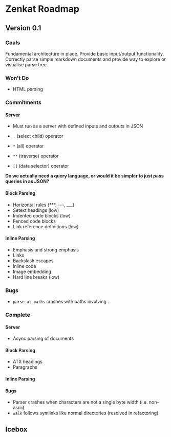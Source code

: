 # Zenkat Roadmap

## Version 0.1

### Goals

Fundamental architecture in place. Provide basic input/output functionality. Correctly parse simple markdown documents and provide way to explore or visualise parse tree.

### Won't Do

- HTML parsing

### Commitments

#### Server

- Must run as a server with defined inputs and outputs in JSON

- `.` (select child) operator
- `*` (all) operator
- `**` (traverse) operator
- `[]` (data selector) operator

**Do we actually need a query language, or would it be simpler to just pass queries in as JSON?**

#### Block Parsing

- Horizontal rules (***, ---, ___)
- Setext headings (low)
- Indented code blocks (low)
- Fenced code blocks
- Link reference definitions (low)

#### Inline Parsing
- Emphasis and strong emphasis
- Links
- Backslash escapes
- Inline code
- Image embedding
- Hard line breaks (low)

### Bugs

- `parse_at_paths` crashes with paths involving `.`

### Complete

#### Server

- Async parsing of documents

#### Block Parsing

- ATX headings
- Paragraphs

#### Inline Parsing

#### Bugs

- Parser crashes when characters are not a single byte width (i.e. non-ascii)
- `walk` follows symlinks like normal directories (resolved in refactoring)

## Icebox
